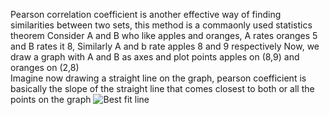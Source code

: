 Pearson correlation coefficient is another effective way of finding similarities between two sets, this method is a commaonly used statistics theorem
Consider A and B who like apples and oranges, A rates oranges 5 and B rates it 8,
Similarly A and b rate apples 8 and 9 respectively
Now, we draw a graph with A and B as axes and plot points apples on (8,9) and oranges on (2,8)\
Imagine now drawing a straight line on the graph, pearson coefficient is basically the slope of the straight line that comes closest to both or all the points on the graph
![Best fit line](C:\Users\prajw\Desktop\ML\temp\untitled.png)
